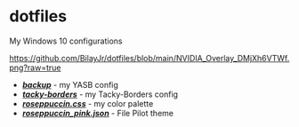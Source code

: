 # dotfiles
My Windows 10 configurations

https://github.com/BilayJr/dotfiles/blob/main/NVIDIA_Overlay_DMjXh6VTWf.png?raw=true

- ***[backup](https://github.com/BilayJr/dotfiles/tree/main/backup)*** - my YASB config
- ***[tacky-borders](https://github.com/BilayJr/dotfiles/tree/main/tacky-borders)*** - my Tacky-Borders config
- ***[roseppuccin.css](https://github.com/BilayJr/dotfiles/blob/main/roseppuccin.css)*** - my color palette
- ***[roseppuccin_pink.json](https://github.com/BilayJr/dotfiles/blob/main/roseppuccin_pink.json)*** - File Pilot theme
